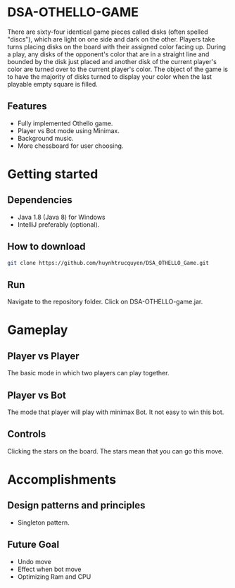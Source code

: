 ﻿# DSA-OTHELLO-GAME
There are sixty-four identical game pieces called disks (often spelled "discs"), which are light on one side and dark on the other. Players take turns placing disks on the board with their assigned color facing up. During a play, any disks of the opponent's color that are in a straight line and bounded by the disk just placed and another disk of the current player's color are turned over to the current player's color. The object of the game is to have the majority of disks turned to display your color when the last playable empty square is filled.

## Features
* Fully implemented Othello game.
* Player vs Bot mode using Minimax.
* Background music.
* More chessboard for user choosing.

# Getting started
## Dependencies
* Java 1.8 (Java 8) for Windows
* IntelliJ preferably (optional).
## How to download
```bash
git clone https://github.com/huynhtrucquyen/DSA_OTHELLO_Game.git
```
## Run
Navigate to the repository folder. Click on DSA-OTHELLO-game.jar.
# Gameplay
## Player vs Player
The basic mode in which two players can play together.
## Player vs Bot
The mode that player will play with minimax Bot. It not easy to win this bot. 
## Controls
Clicking the stars on the board. The stars mean that you can go this move.

# Accomplishments
## Design patterns and principles
* Singleton pattern.

## Future Goal
* Undo move
* Effect when bot move
* Optimizing Ram and CPU
